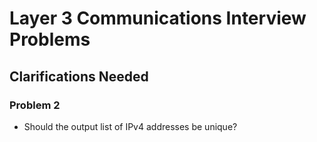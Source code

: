 # Layer 3 Communications Interview Problems

## Clarifications Needed

### Problem 2
* Should the output list of IPv4 addresses be unique?
